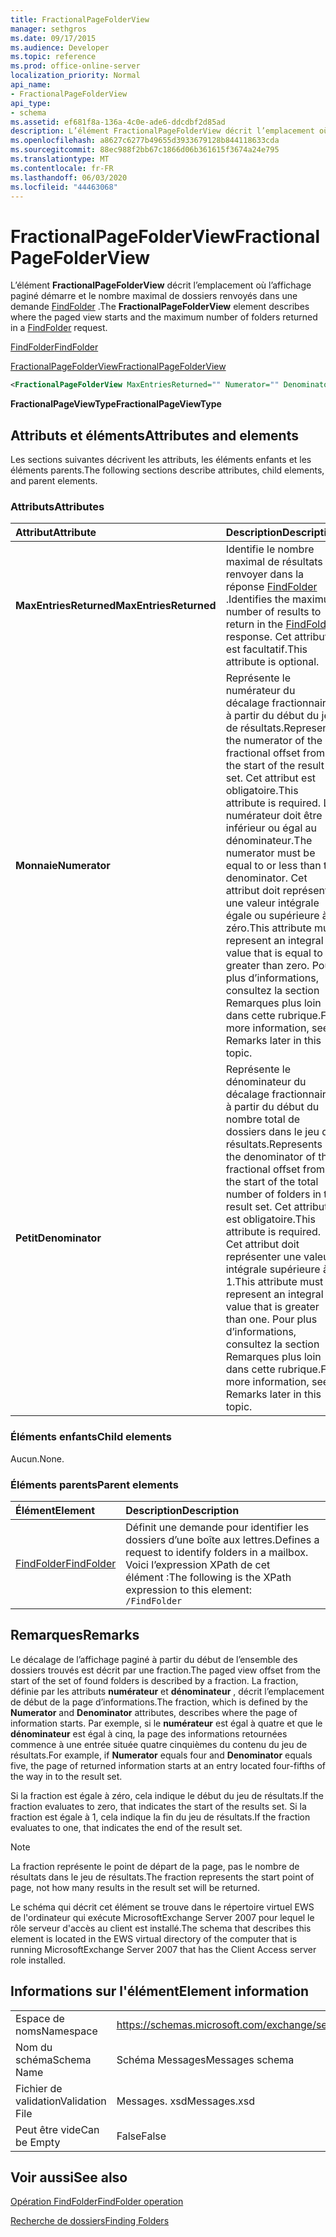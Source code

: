 ```yaml
---
title: FractionalPageFolderView
manager: sethgros
ms.date: 09/17/2015
ms.audience: Developer
ms.topic: reference
ms.prod: office-online-server
localization_priority: Normal
api_name:
- FractionalPageFolderView
api_type:
- schema
ms.assetid: ef681f8a-136a-4c0e-ade6-ddcdbf2d85ad
description: L’élément FractionalPageFolderView décrit l’emplacement où l’affichage paginé démarre et le nombre maximal de dossiers renvoyés dans une demande FindFolder.
ms.openlocfilehash: a8627c6277b49655d3933679128b844118633cda
ms.sourcegitcommit: 88ec988f2bb67c1866d06b361615f3674a24e795
ms.translationtype: MT
ms.contentlocale: fr-FR
ms.lasthandoff: 06/03/2020
ms.locfileid: "44463068"
---
```

# <a name="fractionalpagefolderview"></a><span data-ttu-id="a142c-103">FractionalPageFolderView</span><span class="sxs-lookup"><span data-stu-id="a142c-103">FractionalPageFolderView</span></span>

<span data-ttu-id="a142c-104">L’élément **FractionalPageFolderView** décrit l’emplacement où l’affichage paginé démarre et le nombre maximal de dossiers renvoyés dans une demande [FindFolder](findfolder.md) .</span><span class="sxs-lookup"><span data-stu-id="a142c-104">The **FractionalPageFolderView** element describes where the paged view starts and the maximum number of folders returned in a [FindFolder](findfolder.md) request.</span></span> 
  
[<span data-ttu-id="a142c-105">FindFolder</span><span class="sxs-lookup"><span data-stu-id="a142c-105">FindFolder</span></span>](findfolder.md)
  
[<span data-ttu-id="a142c-106">FractionalPageFolderView</span><span class="sxs-lookup"><span data-stu-id="a142c-106">FractionalPageFolderView</span></span>](fractionalpagefolderview.md)
  
```xml
<FractionalPageFolderView MaxEntriesReturned="" Numerator="" Denominator=""/>
```

 <span data-ttu-id="a142c-107">**FractionalPageViewType**</span><span class="sxs-lookup"><span data-stu-id="a142c-107">**FractionalPageViewType**</span></span>
## <a name="attributes-and-elements"></a><span data-ttu-id="a142c-108">Attributs et éléments</span><span class="sxs-lookup"><span data-stu-id="a142c-108">Attributes and elements</span></span>

<span data-ttu-id="a142c-109">Les sections suivantes décrivent les attributs, les éléments enfants et les éléments parents.</span><span class="sxs-lookup"><span data-stu-id="a142c-109">The following sections describe attributes, child elements, and parent elements.</span></span>
  
### <a name="attributes"></a><span data-ttu-id="a142c-110">Attributs</span><span class="sxs-lookup"><span data-stu-id="a142c-110">Attributes</span></span>

|<span data-ttu-id="a142c-111">**Attribut**</span><span class="sxs-lookup"><span data-stu-id="a142c-111">**Attribute**</span></span>|<span data-ttu-id="a142c-112">**Description**</span><span class="sxs-lookup"><span data-stu-id="a142c-112">**Description**</span></span>|
|:-----|:-----|
|<span data-ttu-id="a142c-113">**MaxEntriesReturned**</span><span class="sxs-lookup"><span data-stu-id="a142c-113">**MaxEntriesReturned**</span></span> <br/> |<span data-ttu-id="a142c-114">Identifie le nombre maximal de résultats à renvoyer dans la réponse [FindFolder](findfolder.md) .</span><span class="sxs-lookup"><span data-stu-id="a142c-114">Identifies the maximum number of results to return in the [FindFolder](findfolder.md) response.</span></span> <span data-ttu-id="a142c-115">Cet attribut est facultatif.</span><span class="sxs-lookup"><span data-stu-id="a142c-115">This attribute is optional.</span></span>  <br/> |
|<span data-ttu-id="a142c-116">**Monnaie**</span><span class="sxs-lookup"><span data-stu-id="a142c-116">**Numerator**</span></span> <br/> |<span data-ttu-id="a142c-117">Représente le numérateur du décalage fractionnaire à partir du début du jeu de résultats.</span><span class="sxs-lookup"><span data-stu-id="a142c-117">Represents the numerator of the fractional offset from the start of the result set.</span></span> <span data-ttu-id="a142c-118">Cet attribut est obligatoire.</span><span class="sxs-lookup"><span data-stu-id="a142c-118">This attribute is required.</span></span> <span data-ttu-id="a142c-119">Le numérateur doit être inférieur ou égal au dénominateur.</span><span class="sxs-lookup"><span data-stu-id="a142c-119">The numerator must be equal to or less than the denominator.</span></span> <span data-ttu-id="a142c-120">Cet attribut doit représenter une valeur intégrale égale ou supérieure à zéro.</span><span class="sxs-lookup"><span data-stu-id="a142c-120">This attribute must represent an integral value that is equal to or greater than zero.</span></span> <span data-ttu-id="a142c-121">Pour plus d’informations, consultez la section Remarques plus loin dans cette rubrique.</span><span class="sxs-lookup"><span data-stu-id="a142c-121">For more information, see Remarks later in this topic.</span></span>  <br/> |
|<span data-ttu-id="a142c-122">**Petit**</span><span class="sxs-lookup"><span data-stu-id="a142c-122">**Denominator**</span></span> <br/> |<span data-ttu-id="a142c-123">Représente le dénominateur du décalage fractionnaire à partir du début du nombre total de dossiers dans le jeu de résultats.</span><span class="sxs-lookup"><span data-stu-id="a142c-123">Represents the denominator of the fractional offset from the start of the total number of folders in the result set.</span></span> <span data-ttu-id="a142c-124">Cet attribut est obligatoire.</span><span class="sxs-lookup"><span data-stu-id="a142c-124">This attribute is required.</span></span> <span data-ttu-id="a142c-125">Cet attribut doit représenter une valeur intégrale supérieure à 1.</span><span class="sxs-lookup"><span data-stu-id="a142c-125">This attribute must represent an integral value that is greater than one.</span></span> <span data-ttu-id="a142c-126">Pour plus d’informations, consultez la section Remarques plus loin dans cette rubrique.</span><span class="sxs-lookup"><span data-stu-id="a142c-126">For more information, see Remarks later in this topic.</span></span>  <br/> |
   
### <a name="child-elements"></a><span data-ttu-id="a142c-127">Éléments enfants</span><span class="sxs-lookup"><span data-stu-id="a142c-127">Child elements</span></span>

<span data-ttu-id="a142c-128">Aucun.</span><span class="sxs-lookup"><span data-stu-id="a142c-128">None.</span></span>
  
### <a name="parent-elements"></a><span data-ttu-id="a142c-129">Éléments parents</span><span class="sxs-lookup"><span data-stu-id="a142c-129">Parent elements</span></span>

|<span data-ttu-id="a142c-130">**Élément**</span><span class="sxs-lookup"><span data-stu-id="a142c-130">**Element**</span></span>|<span data-ttu-id="a142c-131">**Description**</span><span class="sxs-lookup"><span data-stu-id="a142c-131">**Description**</span></span>|
|:-----|:-----|
|[<span data-ttu-id="a142c-132">FindFolder</span><span class="sxs-lookup"><span data-stu-id="a142c-132">FindFolder</span></span>](findfolder.md) <br/> |<span data-ttu-id="a142c-133">Définit une demande pour identifier les dossiers d’une boîte aux lettres.</span><span class="sxs-lookup"><span data-stu-id="a142c-133">Defines a request to identify folders in a mailbox.</span></span>  <br/> <span data-ttu-id="a142c-134">Voici l’expression XPath de cet élément :</span><span class="sxs-lookup"><span data-stu-id="a142c-134">The following is the XPath expression to this element:</span></span>  <br/>  `/FindFolder` <br/> |
   
## <a name="remarks"></a><span data-ttu-id="a142c-135">Remarques</span><span class="sxs-lookup"><span data-stu-id="a142c-135">Remarks</span></span>

<span data-ttu-id="a142c-136">Le décalage de l’affichage paginé à partir du début de l’ensemble des dossiers trouvés est décrit par une fraction.</span><span class="sxs-lookup"><span data-stu-id="a142c-136">The paged view offset from the start of the set of found folders is described by a fraction.</span></span> <span data-ttu-id="a142c-137">La fraction, définie par les attributs **numérateur** et **dénominateur** , décrit l’emplacement de début de la page d’informations.</span><span class="sxs-lookup"><span data-stu-id="a142c-137">The fraction, which is defined by the **Numerator** and **Denominator** attributes, describes where the page of information starts.</span></span> <span data-ttu-id="a142c-138">Par exemple, si le **numérateur** est égal à quatre et que le **dénominateur** est égal à cinq, la page des informations retournées commence à une entrée située quatre cinquièmes du contenu du jeu de résultats.</span><span class="sxs-lookup"><span data-stu-id="a142c-138">For example, if **Numerator** equals four and **Denominator** equals five, the page of returned information starts at an entry located four-fifths of the way in to the result set.</span></span> 
  
<span data-ttu-id="a142c-139">Si la fraction est égale à zéro, cela indique le début du jeu de résultats.</span><span class="sxs-lookup"><span data-stu-id="a142c-139">If the fraction evaluates to zero, that indicates the start of the results set.</span></span> <span data-ttu-id="a142c-140">Si la fraction est égale à 1, cela indique la fin du jeu de résultats.</span><span class="sxs-lookup"><span data-stu-id="a142c-140">If the fraction evaluates to one, that indicates the end of the result set.</span></span>
  
> [!NOTE]
> <span data-ttu-id="a142c-141">La fraction représente le point de départ de la page, pas le nombre de résultats dans le jeu de résultats.</span><span class="sxs-lookup"><span data-stu-id="a142c-141">The fraction represents the start point of page, not how many results in the result set will be returned.</span></span> 
  
<span data-ttu-id="a142c-142">Le schéma qui décrit cet élément se trouve dans le répertoire virtuel EWS de l'ordinateur qui exécute MicrosoftExchange Server 2007 pour lequel le rôle serveur d'accès au client est installé.</span><span class="sxs-lookup"><span data-stu-id="a142c-142">The schema that describes this element is located in the EWS virtual directory of the computer that is running MicrosoftExchange Server 2007 that has the Client Access server role installed.</span></span>
  
## <a name="element-information"></a><span data-ttu-id="a142c-143">Informations sur l'élément</span><span class="sxs-lookup"><span data-stu-id="a142c-143">Element information</span></span>

|||
|:-----|:-----|
|<span data-ttu-id="a142c-144">Espace de noms</span><span class="sxs-lookup"><span data-stu-id="a142c-144">Namespace</span></span>  <br/> |https://schemas.microsoft.com/exchange/services/2006/messages  <br/> |
|<span data-ttu-id="a142c-145">Nom du schéma</span><span class="sxs-lookup"><span data-stu-id="a142c-145">Schema Name</span></span>  <br/> |<span data-ttu-id="a142c-146">Schéma Messages</span><span class="sxs-lookup"><span data-stu-id="a142c-146">Messages schema</span></span>  <br/> |
|<span data-ttu-id="a142c-147">Fichier de validation</span><span class="sxs-lookup"><span data-stu-id="a142c-147">Validation File</span></span>  <br/> |<span data-ttu-id="a142c-148">Messages. xsd</span><span class="sxs-lookup"><span data-stu-id="a142c-148">Messages.xsd</span></span>  <br/> |
|<span data-ttu-id="a142c-149">Peut être vide</span><span class="sxs-lookup"><span data-stu-id="a142c-149">Can be Empty</span></span>  <br/> |<span data-ttu-id="a142c-150">False</span><span class="sxs-lookup"><span data-stu-id="a142c-150">False</span></span>  <br/> |
   
## <a name="see-also"></a><span data-ttu-id="a142c-151">Voir aussi</span><span class="sxs-lookup"><span data-stu-id="a142c-151">See also</span></span>



[<span data-ttu-id="a142c-152">Opération FindFolder</span><span class="sxs-lookup"><span data-stu-id="a142c-152">FindFolder operation</span></span>](findfolder-operation.md)


[<span data-ttu-id="a142c-153">Recherche de dossiers</span><span class="sxs-lookup"><span data-stu-id="a142c-153">Finding Folders</span></span>](https://msdn.microsoft.com/library/9124d868-017a-43f0-b915-5c0082cacec9%28Office.15%29.aspx)

